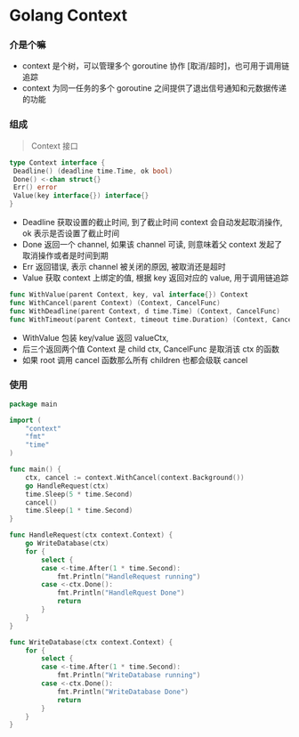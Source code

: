 # Golang Context

### 介是个嘛

* context 是个树，可以管理多个 goroutine 协作 [取消/超时]，也可用于调用链追踪
* context 为同一任务的多个 goroutine 之间提供了退出信号通知和元数据传递的功能

### 组成

> Context 接口

```go
type Context interface {
 Deadline() (deadline time.Time, ok bool)
 Done() <-chan struct{}
 Err() error
 Value(key interface{}) interface{}
}
```
* Deadline 获取设置的截止时间, 到了截止时间 context 会自动发起取消操作, ok 表示是否设置了截止时间
* Done 返回一个 channel, 如果该 channel 可读, 则意味着父 context 发起了取消操作或者是时间到期
* Err 返回错误, 表示 channel 被关闭的原因, 被取消还是超时
* Value 获取 context 上绑定的值, 根据 key 返回对应的 value, 用于调用链追踪

```go
func WithValue(parent Context, key, val interface{}) Context
func WithCancel(parent Context) (Context, CancelFunc)
func WithDeadline(parent Context, d time.Time) (Context, CancelFunc)
func WithTimeout(parent Context, timeout time.Duration) (Context, CancelFunc)
```

* WithValue 包装 key/value 返回 valueCtx,
* 后三个返回两个值 Context 是 child ctx, CancelFunc 是取消该 ctx 的函数
* 如果 root 调用 cancel 函数那么所有 children 也都会级联 cancel

### 使用

```go
package main

import (
	"context"
	"fmt"
	"time"
)

func main() {
	ctx, cancel := context.WithCancel(context.Background())
	go HandleRequest(ctx)
	time.Sleep(5 * time.Second)
	cancel()
	time.Sleep(1 * time.Second)
}

func HandleRequest(ctx context.Context) {
	go WriteDatabase(ctx)
	for {
		select {
		case <-time.After(1 * time.Second):
			fmt.Println("HandleRequest running")
		case <-ctx.Done():
			fmt.Println("HandleRquest Done")
			return
		}
	}
}

func WriteDatabase(ctx context.Context) {
	for {
		select {
		case <-time.After(1 * time.Second):
			fmt.Println("WriteDatabase running")
		case <-ctx.Done():
			fmt.Println("WriteDatabase Done")
			return
		}
	}
}
```


